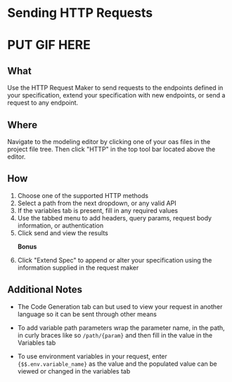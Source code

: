 # Sending HTTP Requests

# PUT GIF HERE

## What

Use the HTTP Request Maker to send requests to the endpoints defined in your specification, extend your specification with new endpoints, or send a request to any endpoint.

## Where

Navigate to the modeling editor by clicking one of your oas files in the project file tree. Then click "HTTP" in the top tool bar located above the editor.

## How

1.  Choose one of the supported HTTP methods
2.  Select a path from the next dropdown, or any valid API
3.  If the variables tab is present, fill in any required values
4.  Use the tabbed menu to add headers, query params, request body information, or authentication
5.  Click send and view the results

&nbsp;&nbsp;&nbsp;&nbsp;&nbsp;&nbsp;**Bonus**

6.  Click "Extend Spec" to append or alter your specification using the information supplied in the request maker

## Additional Notes

* The Code Generation tab can but used to view your request in another language so it can be sent through other means

* To add variable path parameters wrap the parameter name, in the path, in curly braces like so `/path/{param}` and then fill in the value in the Variables tab

* To use environment variables in your request, enter `{$$.env.variable_name}` as the value and the populated value can be viewed or changed in the variables tab
